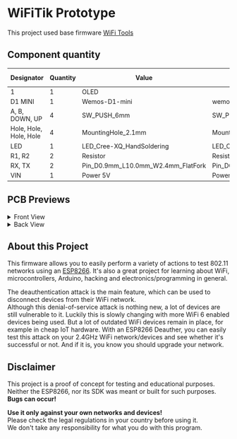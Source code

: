 # WiFiTik Prototype
This project used base firmware [WiFi Tools](https://github.com/dx4grey/esp8266_wifitools)

## Component quantity

| Designator     | Quantity | Value                             | Pack                                | MPN                                | Mount Type |
| -------------- | -------- | --------------------------------- | ----------------------------------- | ---------------------------------- | ---------- |
| 1              | 1        | OLED                              |                                     |                                    | THT        |
| D1 MINI        | 1        | Wemos-D1-mini                     | wemos-d1-mini-connectors-only       |                                    | THT        |
| A, B, DOWN, UP | 4        | SW_PUSH_6mm                       | SW_PUSH_6mm                         |                                    | THT        |
| Hole, Hole, Hole, Hole | 4 | MountingHole_2.1mm              | MountingHole_2.1mm                  |                                    | THT        |
| LED            | 1        | LED_Cree-XQ_HandSoldering         | LED_Cree-XQ_HandSoldering           |                                    | SMT        |
| R1, R2         | 2        | Resistor                          | Resistor                            |                                    | THT        |
| RX, TX         | 2        | Pin_D0.9mm_L10.0mm_W2.4mm_FlatFork | Pin_D0.9mm_L10.0mm_W2.4mm_FlatFork |                                    | THT        |
| VIN            | 1        | Power 5V                           | Power 5V                            |                                    | SMT        |

## PCB Previews

<details>
  <summary>Front View</summary>

  ![Front View](./preview2.0/top.png)
</details>

<details>
  <summary>Back View</summary>
  
  ![Back View](./preview2.0/bottom.png)
</details>

## About this Project

This firmware allows you to easily perform a variety of actions to test 802.11 networks using an [ESP8266](https://www.espressif.com/en/products/socs/esp8266). It's also a great project for learning about WiFi, microcontrollers, Arduino, hacking and electronics/programming in general.  

The deauthentication attack is the main feature, which can be used to disconnect devices from their WiFi network.  
Although this denial-of-service attack is nothing new, a lot of devices are still vulnerable to it. Luckily this is slowly changing with more WiFi 6 enabled devices being used. But a lot of outdated WiFi devices remain in place, for example in cheap IoT hardware.
With an ESP8266 Deauther, you can easily test this attack on your 2.4GHz WiFi network/devices and see whether it's successful or not. And if it is, you know you should upgrade your network.

## Disclaimer

This project is a proof of concept for testing and educational purposes.  
Neither the ESP8266, nor its SDK was meant or built for such purposes. **Bugs can occur!**  

**Use it only against your own networks and devices!**  
Please check the legal regulations in your country before using it.  
We don't take any responsibility for what you do with this program.  